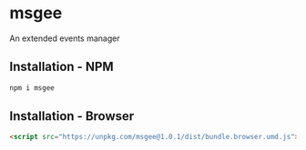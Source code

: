 # msgee
An extended events manager

## Installation - NPM
```sh
npm i msgee
```

## Installation - Browser
```html
<script src="https://unpkg.com/msgee@1.0.1/dist/bundle.browser.umd.js"></script>
```

